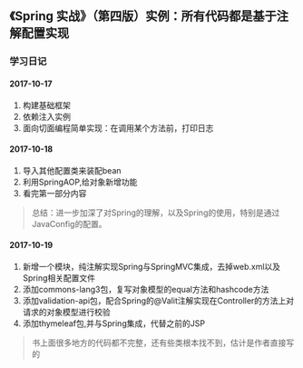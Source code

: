 ## 《Spring 实战》（第四版）实例：所有代码都是基于注解配置实现
### 学习日记
#### 2017-10-17
1. 构建基础框架
2. 依赖注入实例
3. 面向切面编程简单实现：在调用某个方法前，打印日志
#### 2017-10-18
1. 导入其他配置类来装配bean  
2. 利用SpringAOP,给对象新增功能
3. 看完第一部分内容
> 总结：进一步加深了对Spring的理解，以及Spring的使用，特别是通过JavaConfig的配置。
#### 2017-10-19
1. 新增一个模块，纯注解实现Spring与SpringMVC集成，去掉web.xml以及Spring相关配置文件
2. 添加commons-lang3包，复写对象模型的equal方法和hashcode方法
3. 添加validation-api包，配合Spring的@Valit注解实现在Controller的方法上对请求的对象模型进行校验
4. 添加thymeleaf包,并与Spring集成，代替之前的JSP
> 书上面很多地方的代码都不完整，还有些类根本找不到，估计是作者直接写的
